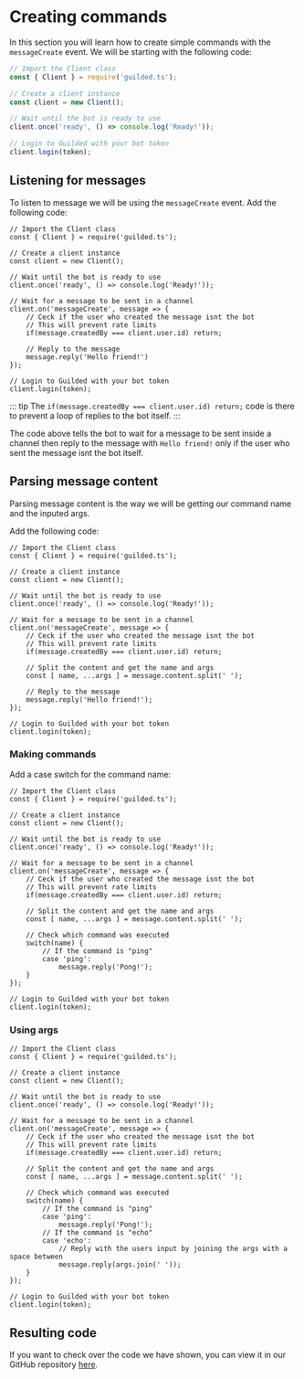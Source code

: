 # Creating commands

In this section you will learn how to create simple commands with the `messageCreate` event. We will be starting with the following code:

```js
// Import the Client class
const { Client } = require('guilded.ts');

// Create a client instance
const client = new Client();

// Wait until the bot is ready to use
client.once('ready', () => console.log('Ready!'));

// Login to Guilded with your bot token
client.login(token);
```

## Listening for messages

To listen to message we will be using the `messageCreate` event. Add the following code:

```js{11,14,17-18}
// Import the Client class
const { Client } = require('guilded.ts');

// Create a client instance
const client = new Client();

// Wait until the bot is ready to use
client.once('ready', () => console.log('Ready!'));

// Wait for a message to be sent in a channel
client.on('messageCreate', message => {
    // Ceck if the user who created the message isnt the bot
    // This will prevent rate limits
    if(message.createdBy === client.user.id) return;

    // Reply to the message
    message.reply('Hello friend!')
});

// Login to Guilded with your bot token
client.login(token);
```

::: tip
The `if(message.createdBy === client.user.id) return;` code is there to prevent a loop of replies to the bot itself.
:::

The code above tells the bot to wait for a message to be sent inside a channel then reply to the message with `Hello friend!` only if the user who sent the message isnt the bot itself.

## Parsing message content

Parsing message content is the way we will be getting our command name and the inputed args.

Add the following code:

```js{17}
// Import the Client class
const { Client } = require('guilded.ts');

// Create a client instance
const client = new Client();

// Wait until the bot is ready to use
client.once('ready', () => console.log('Ready!'));

// Wait for a message to be sent in a channel
client.on('messageCreate', message => {
    // Ceck if the user who created the message isnt the bot
    // This will prevent rate limits
    if(message.createdBy === client.user.id) return;

    // Split the content and get the name and args
    const [ name, ...args ] = message.content.split(' ');

    // Reply to the message
    message.reply('Hello friend!');
});

// Login to Guilded with your bot token
client.login(token);
```

### Making commands

Add a case switch for the command name:

```js{20,22-24}
// Import the Client class
const { Client } = require('guilded.ts');

// Create a client instance
const client = new Client();

// Wait until the bot is ready to use
client.once('ready', () => console.log('Ready!'));

// Wait for a message to be sent in a channel
client.on('messageCreate', message => {
    // Ceck if the user who created the message isnt the bot
    // This will prevent rate limits
    if(message.createdBy === client.user.id) return;

    // Split the content and get the name and args
    const [ name, ...args ] = message.content.split(' ');

    // Check which command was executed
    switch(name) {
        // If the command is "ping"
        case 'ping':
            message.reply('Pong!');
    }
});

// Login to Guilded with your bot token
client.login(token);
```

### Using args

```js{25,27}
// Import the Client class
const { Client } = require('guilded.ts');

// Create a client instance
const client = new Client();

// Wait until the bot is ready to use
client.once('ready', () => console.log('Ready!'));

// Wait for a message to be sent in a channel
client.on('messageCreate', message => {
    // Ceck if the user who created the message isnt the bot
    // This will prevent rate limits
    if(message.createdBy === client.user.id) return;

    // Split the content and get the name and args
    const [ name, ...args ] = message.content.split(' ');

    // Check which command was executed
    switch(name) {
        // If the command is "ping"
        case 'ping':
            message.reply('Pong!');
        // If the command is "echo"
        case 'echo':
            // Reply with the users input by joining the args with a space between
            message.reply(args.join(' '));
    }
});

// Login to Guilded with your bot token
client.login(token);
```

## Resulting code

If you want to check over the code we have shown, you can view it in our GitHub repository [here](https://github.com/guildedts/guide/tree/main/examples/creating-your-bot/creating-commands).
